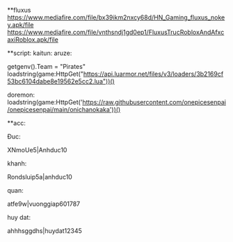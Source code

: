 **fluxus
https://www.mediafire.com/file/bx39ikm2nxcy68d/HN_Gaming_fluxus_nokey.apk/file
https://www.mediafire.com/file/vnthsndj1gd0ep1/FluxusTrucRobloxAndAfxcaxiRoblox.apk/file

**script:
kaitun:
aruze:

getgenv().Team = "Pirates"
loadstring(game:HttpGet("https://api.luarmor.net/files/v3/loaders/3b2169cf53bc6104dabe8e19562e5cc2.lua"))()

doremon:
loadstring(game:HttpGet('https://raw.githubusercontent.com/onepicesenpai/onepicesenpai/main/onichanokaka'))()

**acc: 

Ðuc:

XNmoUe5|Anhduc10

khanh:

Rondsluip5a|anhduc10

quan:

atfe9w|vuonggiap601787

huy dat:

ahhhsggdhs|huydat12345
